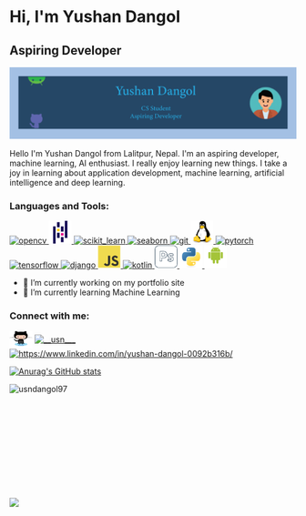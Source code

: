 # Hi, I'm Yushan Dangol
## Aspiring Developer
![Aspiring Developer](https://github.com/usndangol97/usndangol97/blob/main/Banner.png)

Hello I'm Yushan Dangol from Lalitpur, Nepal. I'm an aspiring developer, machine learning, AI enthusiast. I really enjoy learning new things. I take a joy in learning about application development, machine learning, artificial intelligence and deep learning.


<h3 align="left">Languages and Tools:</h3>
<p align="left"> <a href="https://opencv.org/" target="_blank" rel="noreferrer"> <img src="https://www.vectorlogo.zone/logos/opencv/opencv-icon.svg" alt="opencv" width="40" height="40"/> </a> <a href="https://pandas.pydata.org/" target="_blank" rel="noreferrer"> <img src="https://raw.githubusercontent.com/devicons/devicon/2ae2a900d2f041da66e950e4d48052658d850630/icons/pandas/pandas-original.svg" alt="pandas" width="40" height="40"/> </a> <a href="https://scikit-learn.org/" target="_blank" rel="noreferrer"> <img src="https://upload.wikimedia.org/wikipedia/commons/0/05/Scikit_learn_logo_small.svg" alt="scikit_learn" width="40" height="40"/> </a> </a> <a href="https://seaborn.pydata.org/" target="_blank" rel="noreferrer"> <img src="https://seaborn.pydata.org/_images/logo-mark-lightbg.svg" alt="seaborn" width="40" height="40"/> </a> <a href="https://git-scm.com/" target="_blank" rel="noreferrer"> <img src="https://www.vectorlogo.zone/logos/git-scm/git-scm-icon.svg" alt="git" width="40" height="40"/> </a> <a href="https://www.linux.org/" target="_blank" rel="noreferrer"> <img src="https://raw.githubusercontent.com/devicons/devicon/master/icons/linux/linux-original.svg" alt="linux" width="40" height="40"/> </a> <a href="https://pytorch.org/" target="_blank" rel="noreferrer"> <img src="https://www.vectorlogo.zone/logos/pytorch/pytorch-icon.svg" alt="pytorch" width="40" height="40"/> </a> <a href="https://www.tensorflow.org" target="_blank" rel="noreferrer"> <img src="https://www.vectorlogo.zone/logos/tensorflow/tensorflow-icon.svg" alt="tensorflow" width="40" height="40"/> </a><a href="https://www.djangoproject.com/" target="_blank" rel="noreferrer"> <img src="https://cdn.worldvectorlogo.com/logos/django.svg" alt="django" width="40" height="40"/> </a> <a href="https://developer.mozilla.org/en-US/docs/Web/JavaScript" target="_blank"> <img src="https://raw.githubusercontent.com/devicons/devicon/master/icons/javascript/javascript-original.svg" alt="javascript" width="40" height="40"/> </a> <a href="https://kotlinlang.org" target="_blank"> <img src="https://www.vectorlogo.zone/logos/kotlinlang/kotlinlang-icon.svg" alt="kotlin" width="40" height="40"/> </a> <a href="https://www.photoshop.com/en" target="_blank"> <img src="https://raw.githubusercontent.com/devicons/devicon/master/icons/photoshop/photoshop-line.svg" alt="photoshop" width="40" height="40"/> </a> <a href="https://www.python.org" target="_blank"> <img src="https://raw.githubusercontent.com/devicons/devicon/master/icons/python/python-original.svg" alt="python" width="40" height="40"/> </a> <a href="https://developer.android.com" target="_blank" rel="noreferrer"> <img src="https://raw.githubusercontent.com/devicons/devicon/master/icons/android/android-original-wordmark.svg" alt="android" width="40" height="40"/> </a> </p>


- 🔭 I’m currently working on my portfolio site 
- 🌱 I’m currently learning Machine Learning 


<h3 align="left">Connect with me:</h3>
<p align="left" style="color:blue;">
 <a href="https://github.com/usndangol97" target="blank" color="blue"><img align="center" src="https://github.com/usndangol97/usndangol97/blob/main/github-octocat.svg" alt="github" height="30" width="40" /></a>
<a href="https://instagram.com/__usn___" target="blank" color="blue"><img align="center" src="https://raw.githubusercontent.com/rahuldkjain/github-profile-readme-generator/master/src/images/icons/Social/instagram.svg" alt="__usn___" height="30" width="40" /></a>
 <a href="https://linkedin.com/in/yushan-dangol-0092b316b" target="blank"><img align="center" src="https://raw.githubusercontent.com/rahuldkjain/github-profile-readme-generator/master/src/images/icons/Social/linked-in-alt.svg" alt="https://www.linkedin.com/in/yushan-dangol-0092b316b/" height="30" width="40" /></a>
</p>

 
[![Anurag's GitHub stats](https://github-readme-stats.vercel.app/api?username=usndangol97)](https://github.com/anuraghazra/github-readme-stats)
<p><img align="left" width="400" height="200" src="https://github-readme-streak-stats.herokuapp.com/?user=usndangol97&theme=dark" alt="usndangol97" /></p>
<a href="">
  <img width="400" align="left" src="https://github-readme-stats.vercel.app/api/top-langs/?username=usndangol97&layout=compact&theme=dark" />
</a>


